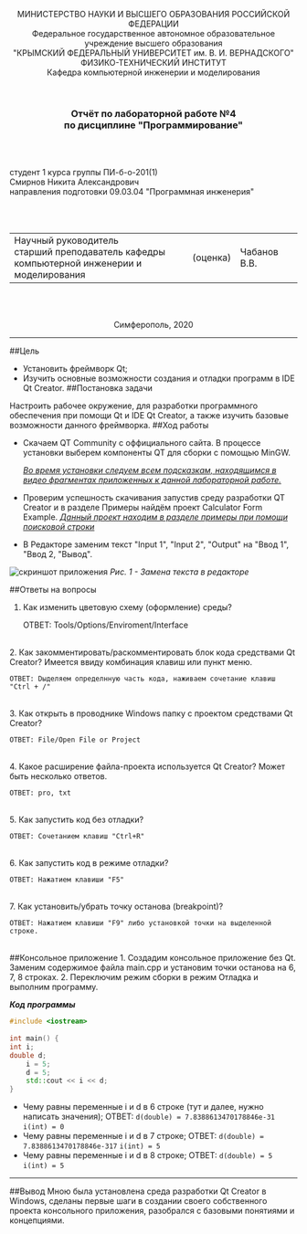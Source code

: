 <p align="center">МИНИСТЕРСТВО НАУКИ  И ВЫСШЕГО ОБРАЗОВАНИЯ РОССИЙСКОЙ ФЕДЕРАЦИИ<br>
Федеральное государственное автономное образовательное учреждение высшего образования<br>
"КРЫМСКИЙ ФЕДЕРАЛЬНЫЙ УНИВЕРСИТЕТ им. В. И. ВЕРНАДСКОГО"<br>
ФИЗИКО-ТЕХНИЧЕСКИЙ ИНСТИТУТ<br>
Кафедра компьютерной инженерии и моделирования</p>
<br>
<h3 align="center">Отчёт по лабораторной работе №4<br> по дисциплине "Программирование"</h3>
<br><br>
<p>студент 1 курса группы ПИ-б-о-201(1)<br>
Смирнов Никита Александрович<br>
направления подготовки 09.03.04 "Программная инженерия"</p>
<br><br>
<table>
<tr><td>Научный руководитель<br> старший преподаватель кафедры<br> компьютерной инженерии и моделирования</td>
<td>(оценка)</td>
<td>Чабанов В.В.</td>
</tr>
</table>
<br><br>
<p align="center">Симферополь, 2020</p>

---
##Цель 

* Установить фреймворк Qt;
* Изучить основные возможности создания и отладки программ в IDE Qt Creator.
##Постановка задачи

Настроить рабочее окружение, для разработки программного обеспечения при помощи Qt и IDE Qt Creator, а также изучить базовые возможности данного фреймворка.
##Ход работы

* Скачаем QT Community с оффициального сайта. В процессе установки выберем компоненты QT для сборки с помощью MinGW.

    <i><u>Во время установки следуем всем подсказкам, находящимся в видео фрагментах приложенных к данной лабораторной работе.
    </u></i>

* Проверим 
успешность скачивания запустив среду разработки QT Creator и в разделе Примеры найдём проект Calculator Form Example.
    <i><u>Данный проект находим в разделе примеры при помощи поисковой строки</u></i>
* В Редакторе заменим текст "Input 1", "Input 2", "Output" на "Ввод 1", "Ввод 2, "Вывод". 

![скриншот приложения](C:\Users\Александр\Desktop\programming\Lab\Lab4\picture.png)
*Рис. 1 - Замена текста в редакторе*

##Ответы на вопросы
1. Как изменить цветовую схему (оформление) среды?

    ОТВЕТ: Tools/Options/Enviroment/Interface
<br>
2. Как закомментировать/раскомментировать блок кода средствами Qt Creator? Имеется ввиду комбинация клавиш или пункт меню.

    ОТВЕТ: Dыделяем определнную часть кода, наживаем сочетание клавиш "Ctrl + /"
<br>
3. Как открыть в проводнике Windows папку с проектом средствами Qt Creator?

    ОТВЕТ: File/Open File or Project
<br>
4. Какое расширение файла-проекта используется Qt Creator? Может быть несколько ответов.

    ОТВЕТ: pro, txt
<br>
5. Как запустить код без отладки?

    ОТВЕТ: Сочетанием клавиш "Ctrl+R"
<br>
6. Как запустить код в режиме отладки?

    ОТВЕТ: Нажатием клавиши "F5"
<br>
7. Как установить/убрать точку останова (breakpoint)?

    ОТВЕТ: Нажатием клавиши "F9" либо установкой точки на выделенной строке.
<br>
##Консольное приложение
1. Создадим консольное приложение без Qt. Заменим содержимое файла main.cpp и установим точки останова на 6, 7, 8 строках. 
2. Переключим режим сборки в режим Отладка и выполним программу.

***Код программы***
```c++
#include <iostream>
 
int main() {
int i;
double d;
    i = 5;
    d = 5;
    std::cout << i << d;
}
```
</details>

+ Чему равны переменные i и d в 6 строке (тут и далее, нужно написать значения);
ОТВЕТ:
`d(double) = 7.8388613470178846e-31`
`i(int) = 0`
+ Чему равны переменные i и d в 7 строке;
ОТВЕТ:
`d(double) = 7.8388613470178846e-317`
`i(int) = 5`
+ Чему равны переменные i и d в 8 строке;
ОТВЕТ:
`d(double) = 5`
`i(int) = 5`
---
##Вывод
Мною была установлена среда разработки Qt Creator в Windows, сделаны первые шаги в создании своего собственного проекта консольного приложения, разобрался с базовыми понятиями и концепциями.
